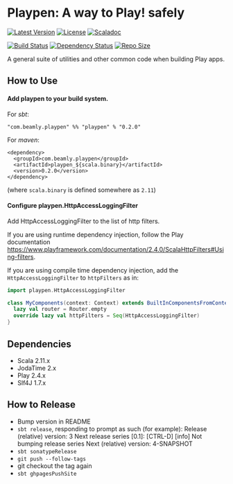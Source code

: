 # Playpen: A way to Play! safely

[![Latest Version](https://maven-badges.herokuapp.com/maven-central/com.beamly.playpen/playpen_2.11/badge.svg)](https://maven-badges.herokuapp.com/maven-central/com.beamly.playpen/playpen_2.11)
[![License](http://img.shields.io/:license-Apache%202-red.svg)](http://www.apache.org/licenses/LICENSE-2.0.txt)
[![Scaladoc](http://img.shields.io/:docs-Scaladoc-orange.svg)](http://beamly.github.io/playpen/latest/api)

[![Build Status](https://travis-ci.org/beamly/playpen.svg?branch=master)](https://travis-ci.org/beamly/playpen)
[![Dependency Status](https://www.versioneye.com/user/projects/54534f3730a8fef29200000a/badge.svg)](https://www.versioneye.com/user/projects/54534f3730a8fef29200000a)
[![Repo Size](https://reposs.herokuapp.com/?path=beamly/playpen)](http://github.com/beamly/playpen)

A general suite of utilities and other common code when building Play apps.

## How to Use

#### Add playpen to your build system.

For _sbt_:

```"com.beamly.playpen" %% "playpen" % "0.2.0"```

For _maven_:

```
<dependency>
  <groupId>com.beamly.playpen</groupId>
  <artifactId>playpen_${scala.binary}</artifactId>
  <version>0.2.0</version>
</dependency>
```
(where `scala.binary` is defined somewhere as `2.11`)

#### Configure playpen.HttpAccessLoggingFilter

Add HttpAccessLoggingFilter to the list of http filters.

If you are using runtime dependency injection, follow the Play documentation https://www.playframework.com/documentation/2.4.0/ScalaHttpFilters#Using-filters.

If you are using compile time dependency injection, add the `HttpAccessLoggingFilter` to `httpFilters` as in:
```scala
import playpen.HttpAccessLoggingFilter

class MyComponents(context: Context) extends BuiltInComponentsFromContext(context) {
  lazy val router = Router.empty
  override lazy val httpFilters = Seq(HttpAccessLoggingFilter)
}
```

## Dependencies

* Scala 2.11.x
* JodaTime 2.x
* Play 2.4.x
* Slf4J 1.7.x

## How to Release

* Bump version in README
* `sbt release`, responding to prompt as such (for example):
    Release (relative) version: 3
    Next release series [0.1]: [CTRL-D]
    [info] Not bumping release series
    Next (relative) version: 4-SNAPSHOT
* `sbt sonatypeRelease`
* `git push --follow-tags`
* git checkout the tag again
* `sbt ghpagesPushSite`
